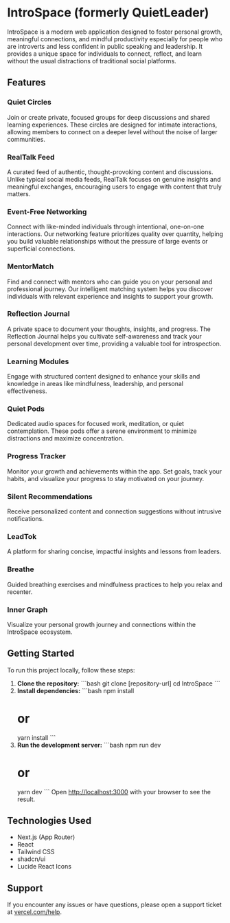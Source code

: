 # IntroSpace (formerly QuietLeader)

IntroSpace is a modern web application designed to foster personal growth, meaningful connections, and mindful productivity especially for people who are introverts and less confident in public speaking and leadership. It provides a unique space for individuals to connect, reflect, and learn without the usual distractions of traditional social platforms.

## Features

### Quiet Circles
Join or create private, focused groups for deep discussions and shared learning experiences. These circles are designed for intimate interactions, allowing members to connect on a deeper level without the noise of larger communities.

### RealTalk Feed
A curated feed of authentic, thought-provoking content and discussions. Unlike typical social media feeds, RealTalk focuses on genuine insights and meaningful exchanges, encouraging users to engage with content that truly matters.

### Event-Free Networking
Connect with like-minded individuals through intentional, one-on-one interactions. Our networking feature prioritizes quality over quantity, helping you build valuable relationships without the pressure of large events or superficial connections.

### MentorMatch
Find and connect with mentors who can guide you on your personal and professional journey. Our intelligent matching system helps you discover individuals with relevant experience and insights to support your growth.

### Reflection Journal
A private space to document your thoughts, insights, and progress. The Reflection Journal helps you cultivate self-awareness and track your personal development over time, providing a valuable tool for introspection.

### Learning Modules
Engage with structured content designed to enhance your skills and knowledge in areas like mindfulness, leadership, and personal effectiveness.

### Quiet Pods
Dedicated audio spaces for focused work, meditation, or quiet contemplation. These pods offer a serene environment to minimize distractions and maximize concentration.

### Progress Tracker
Monitor your growth and achievements within the app. Set goals, track your habits, and visualize your progress to stay motivated on your journey.


### Silent Recommendations
Receive personalized content and connection suggestions without intrusive notifications.

### LeadTok
A platform for sharing concise, impactful insights and lessons from leaders.

### Breathe
Guided breathing exercises and mindfulness practices to help you relax and recenter.

### Inner Graph
Visualize your personal growth journey and connections within the IntroSpace ecosystem.

## Getting Started

To run this project locally, follow these steps:

1.  **Clone the repository:**
    \`\`\`bash
    git clone [repository-url]
    cd IntroSpace
    \`\`\`
2.  **Install dependencies:**
    \`\`\`bash
    npm install
    # or
    yarn install
    \`\`\`
3.  **Run the development server:**
    \`\`\`bash
    npm run dev
    # or
    yarn dev
    \`\`\`
    Open [http://localhost:3000](http://localhost:3000) with your browser to see the result.

## Technologies Used

*   Next.js (App Router)
*   React
*   Tailwind CSS
*   shadcn/ui
*   Lucide React Icons

## Support

If you encounter any issues or have questions, please open a support ticket at [vercel.com/help](https://vercel.com/help).
